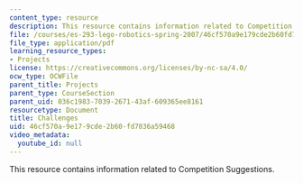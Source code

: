```yaml
---
content_type: resource
description: This resource contains information related to Competition Suggestions.
file: /courses/es-293-lego-robotics-spring-2007/46cf570a9e179cde2b60fd7036a59468_MITES_293S07_competitions.pdf
file_type: application/pdf
learning_resource_types:
- Projects
license: https://creativecommons.org/licenses/by-nc-sa/4.0/
ocw_type: OCWFile
parent_title: Projects
parent_type: CourseSection
parent_uid: 036c1983-7039-2671-43af-609365ee8161
resourcetype: Document
title: Challenges
uid: 46cf570a-9e17-9cde-2b60-fd7036a59468
video_metadata:
  youtube_id: null
---
```

This resource contains information related to Competition Suggestions.